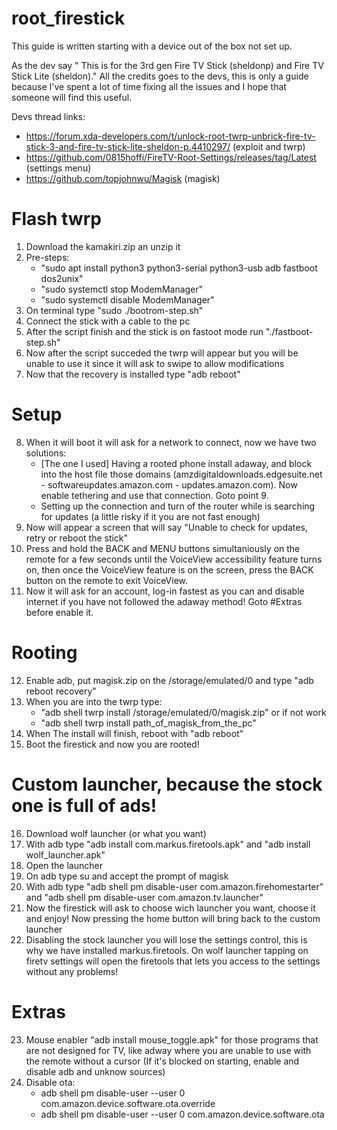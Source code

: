 # root_firestick
This guide is written starting with a device out of the box not set up.

As the dev say " This is for the 3rd gen Fire TV Stick (sheldonp) and Fire TV Stick Lite (sheldon)."
All the credits goes to the devs, this is only a guide because I've spent a lot of time fixing all the issues and I hope that someone will find this useful.

Devs thread links:
-  https://forum.xda-developers.com/t/unlock-root-twrp-unbrick-fire-tv-stick-3-and-fire-tv-stick-lite-sheldon-p.4410297/ (exploit and twrp)
-  https://github.com/0815hoffi/FireTV-Root-Settings/releases/tag/Latest (settings menu)
-  https://github.com/topjohnwu/Magisk (magisk)


# Flash twrp


1) Download the kamakiri.zip an unzip it
2) Pre-steps:
    - "sudo apt install python3 python3-serial python3-usb adb fastboot dos2unix"
    - "sudo systemctl stop ModemManager"
    - "sudo systemctl disable ModemManager"
3) On terminal type "sudo ./bootrom-step.sh"
4) Connect the stick with a cable to the pc
5) After the script finish and the stick is on fastoot mode run "./fastboot-step.sh"
6) Now after the script succeded the twrp will appear but you will be unable to use it since it will ask to swipe to allow modifications
7) Now that the recovery is installed type "adb reboot"


# Setup


8) When it will boot it will ask for a network to connect, now we have two solutions:
    - [The one I used] Having a rooted phone install adaway, and block into the host file those domains (amzdigitaldownloads.edgesuite.net - softwareupdates.amazon.com - updates.amazon.com). Now enable tethering and use that connection. Goto point 9.
    - Setting up the connection and turn of the router while is searching for updates (a little risky if it you are not fast enough)
9) Now will appear a screen that will say "Unable to check for updates, retry or reboot the stick"
10) Press and hold the BACK and MENU buttons simultaniously on the remote for a few seconds until the VoiceView accessibility feature turns on, then once the VoiceView feature is on the screen, press the BACK button on the remote to exit VoiceView.
11) Now it will ask for an account, log-in fastest as you can and disable internet if you have not followed the adaway method! Goto #Extras before enable it.


# Rooting


12) Enable adb, put magisk.zip on the /storage/emulated/0 and type "adb reboot recovery" 
13) When you are into the twrp type:
    - "adb shell twrp install /storage/emulated/0/magisk.zip" 
    or if not work
    - "adb shell twrp install path_of_magisk_from_the_pc"
14) When The install will finish, reboot with "adb reboot"
15) Boot the firestick and now you are rooted!


# Custom launcher, because the stock one is full of ads!

16) Download wolf launcher (or what you want)
17) With adb type "adb install com.markus.firetools.apk" and "adb install wolf_launcher.apk"
18) Open the launcher 
19) On adb type su and accept the prompt of magisk 
20) With adb type "adb shell pm disable-user com.amazon.firehomestarter" and "adb shell pm disable-user com.amazon.tv.launcher"
21) Now the firestick will ask to choose wich launcher you want, choose it and enjoy! Now pressing the home button will bring back to the custom launcher
22) Disabling the stock launcher you will lose the settings control, this is why we have installed markus.firetools. On wolf launcher tapping on firetv settings will open the firetools that lets you access to the settings without any problems!


# Extras


23) Mouse enabler "adb install mouse_toggle.apk" for those programs that are not designed for TV, like adway where you are unable to use with the remote without a cursor (If it's blocked on starting, enable and disable adb and unknow sources)
24) Disable ota:
    - adb shell pm disable-user --user 0 com.amazon.device.software.ota.override
    - adb shell pm disable-user --user 0 com.amazon.device.software.ota
